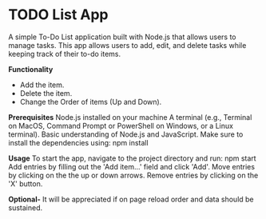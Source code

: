 # TODO List App

A simple To-Do List application built with Node.js that allows users to manage tasks. This app allows users to add, edit, and delete tasks while keeping track of their to-do items.

**Functionality**
- Add the item.
- Delete the item.
- Change the Order of items (Up and Down).

**Prerequisites**
 Node.js installed on your machine 
 A terminal (e.g., Terminal on MacOS, Command Prompt or PowerShell on Windows, or a Linux terminal).
 Basic understanding of Node.js and JavaScript.
 Make sure to install the dependencies using:
    npm install

**Usage**
To start the app, navigate to the project directory and run:
    npm start
Add entries by filling out the 'Add item...' field and click 'Add'.
Move entries by clicking on the the up or down arrows.
Remove entries by clicking on the 'X' button.


**Optional-** It will be appreciated if on page reload order and data should be sustained.
